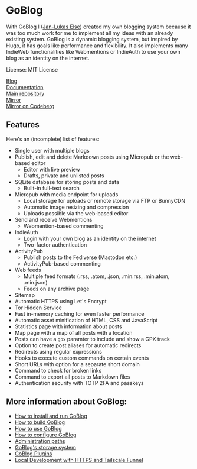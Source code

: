 # GoBlog

With GoBlog I ([Jan-Lukas Else](https://jlelse.blog)) created my own blogging system because it was too much work for me to implement all my ideas with an already existing system. GoBlog is a dynamic blogging system, but inspired by Hugo, it has goals like performance and flexibility. It also implements many IndieWeb functionalities like Webmentions or IndieAuth to use your own blog as an identity on the internet.

License: MIT License

[Blog](https://goblog.app/)  
[Documentation](https://docs.goblog.app)  
[Main repository](https://github.com/jlelse/GoBlog)  
[Mirror](https://git.jlel.se/jlelse/GoBlog)  
[Mirror on Codeberg](https://codeberg.org/jlelse/GoBlog)

## Features

Here's an (incomplete) list of features:

- Single user with multiple blogs
- Publish, edit and delete Markdown posts using Micropub or the web-based editor
    - Editor with live preview
    - Drafts, private and unlisted posts
- SQLite database for storing posts and data
    - Built-in full-text search
- Micropub with media endpoint for uploads
    - Local storage for uploads or remote storage via FTP or BunnyCDN
    - Automatic image resizing and compression
    - Uploads possible via the web-based editor
- Send and receive Webmentions
    - Webmention-based commenting
- IndieAuth
    - Login with your own blog as an identity on the internet
    - Two-factor authentication
- ActivityPub
    - Publish posts to the Fediverse (Mastodon etc.)
    - ActivityPub-based commenting
- Web feeds
    - Multiple feed formats (.rss, .atom, .json, .min.rss, .min.atom, .min.json)
    - Feeds on any archive page
- Sitemap
- Automatic HTTPS using Let's Encrypt
- Tor Hidden Service
- Fast in-memory caching for even faster performance
- Automatic asset minification of HTML, CSS and JavaScript
- Statistics page with information about posts
- Map page with a map of all posts with a location
- Posts can have a `gpx` paramter to include and show a GPX track
- Option to create post aliases for automatic redirects
- Redirects using regular expressions
- Hooks to execute custom commands on certain events
- Short URLs with option for a separate short domain
- Command to check for broken links
- Command to export all posts to Markdown files
- Authentication security with TOTP 2FA and passkeys

## More information about GoBlog:

- [How to install and run GoBlog](./install.md)
- [How to build GoBlog](./build.md)
- [How to use GoBlog](./usage.md)
- [How to configure GoBlog](./config.md)
- [Administration paths](./admin-paths.md)
- [GoBlog's storage system](./storage.md)
- [GoBlog Plugins](./plugins.md)
- [Local Development with HTTPS and Tailscale Funnel](./local-dev-https.md)